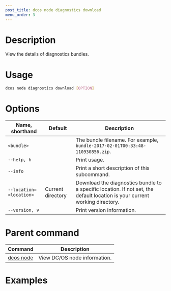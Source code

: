 ```yaml
---
post_title: dcos node diagnostics download
menu_order: 3
---
```

    
# Description
View the details of diagnostics bundles.

# Usage

```bash
dcos node diagnostics download [OPTION]
```

# Options

| Name, shorthand | Default | Description |
|---------|-------------|-------------|
| `<bundle>`   |             |  The bundle filename. For example, `bundle-2017-02-01T00:33:48-110930856.zip`. |
| `--help, h`   |             |  Print usage. |
| `--info`   |             |  Print a short description of this subcommand. |
| `--location=<location>`   |  Current directory |  Download the diagnostics bundle to a specific location. If not set, the default location is your current working directory. |
| `--version, v`   |             | Print version information. |

# Parent command

| Command | Description |
|---------|-------------|
| [dcos node](/docs/1.9/usage/cli/command-reference/dcos-node/) | View DC/OS node information. | 

# Examples

